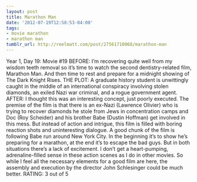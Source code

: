 ```yaml
---
layout: post
title: Marathon Man
date: '2012-07-19T12:58:53-04:00'
tags:
- movie marathon
- marathon man
tumblr_url: http://reelmatt.com/post/27561710068/marathon-man
---
```

Year 1, Day 19: Movie #19
BEFORE: I’m recovering quite well from my wisdom teeth removal so it’s time to watch the second dentistry-related film, Marathon Man. And then time to rest and prepare for a midnight showing of The Dark Knight Rises.
THE PLOT: A graduate history student is unwittingly caught in the middle of an international conspiracy involving stolen diamonds, an exiled Nazi war criminal, and a rogue government agent.
AFTER: I thought this was an interesting concept, just poorly executed. The premise of the film is that there is an ex-Nazi (Lawrence Olivier) who is trying to recover diamonds he stole from Jews in concentration camps and Doc (Roy Scheider) and his brother Babe (Dustin Hoffman) get involved in this mess. But instead of action and intrigue, this film is filled with boring reaction shots and uninteresting dialogue.
A good chunk of the film is following Babe run around New York City. In the beginning it’s to show he’s preparing for a marathon, at the end it’s to escape the bad guys. But in both situations there’s a lack of excitement. I don’t get a heart-pumping, adrenaline-filled sense in these action scenes as I do in other movies. So while I feel all the necessary elements for a good film are here, the assembly and execution by the director John Schlesinger could be much better.
RATING: 3 out of 5

